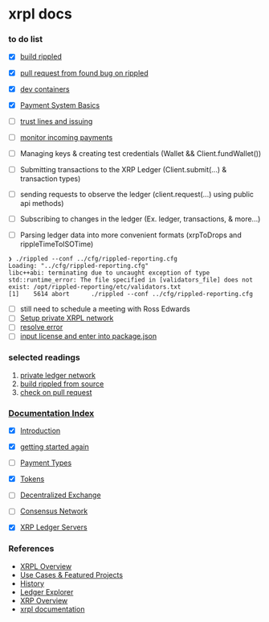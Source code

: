 #  xrpl docs

###  to do list

-  [x] [build rippled](./src/build-rippled/macos/README.md)
-  [x] [pull request from found bug on rippled](./src/build-rippled/macos/PR.md)
-  [x] [dev containers](https://www.youtube.com/watch?v=SDa3v4Quj7Y)
-  [x] [Payment System Basics](#payment-system-basics)
-  [ ] [trust lines and issuing](https://xrpl.org/trust-lines-and-issuing.html)
-  [ ] [monitor incoming payments](https://xrpl.org/monitor-incoming-payments-with-websocket.html)

-  [ ] Managing keys & creating test credentials (Wallet && Client.fundWallet())
-  [ ] Submitting transactions to the XRP Ledger (Client.submit(...) & transaction types)
-  [ ] sending requests to observe the ledger (client.request(...) using public api methods)
-  [ ] Subscribing to changes in the ledger (Ex. ledger, transactions, & more...)
-  [ ] Parsing ledger data into more convenient formats (xrpToDrops and rippleTimeToISOTime)


```
❯ ./rippled --conf ../cfg/rippled-reporting.cfg
Loading: "../cfg/rippled-reporting.cfg"
libc++abi: terminating due to uncaught exception of type std::runtime_error: The file specified in [validators_file] does not exist: /opt/rippled-reporting/etc/validators.txt
[1]    5614 abort      ./rippled --conf ../cfg/rippled-reporting.cfg
```

-  [ ] still need to schedule a meeting with Ross Edwards
-  [ ] [Setup private XRPL network](https://ripplelabs.atlassian.net/wiki/spaces/RIPD/pages/2728100754/Setup+private+XRPL+network)
-  [ ] [resolve error](https://preview.redoc.ly/dcm-docs/xbs-1822-private-ledger/dcm/admin/private-network/quickstart/)
-  [ ] [input license and enter into package.json]()

### selected readings

1.  [private ledger network](./src/private-network/README.md)
2.  [build rippled from source](./src/build-rippled/README.md)
3.  [check on pull request](https://github.com/XRPLF/rippled/pull/4583)

### [Documentation Index](https://xrpl.org/docs-index.html)

- [x] [Introduction](#introduction)
- [x] [getting started again](https://xrpl.org/get-started-using-javascript.html)
- [ ] [Payment Types](#payment-types)
- [x] [Tokens](#tokens)
- [ ] [Decentralized Exchange](#decentralized-exchange)
- [ ] [Consensus Network](#consensus-network)
- [x] [XRP Ledger Servers](#xrp-ledger-servers)


### References

- [XRPL Overview](#xrpl-overview)
- [Use Cases & Featured Projects](#use-cases--featured-projects)
- [History](#history)
- [Ledger Explorer](#ledger-explorer)
- [XRP Overview](#xrp-overview)
- [xrpl documentation](https://xrpl.org/docs-index.html)

